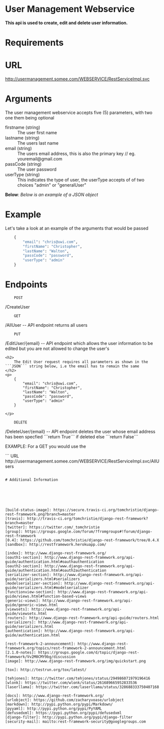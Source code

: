 # User Management Webservice


**This api is used to create, edit and delete user information.**

# Requirements



# URL 

http://usermanagement.somee.com/WEBSERVICE/RestServiceImpl.svc



# Arguments


The user management webservice accepts five (5) parameters, with two one them being optional

<dl>
<dt>firstname  (string) </dt>
  <dd>The user first name</dd>

<dt>lastname  (string)</dt>
  <dd>The users last name  </dd>

<dt>email  (string) </dt>
  <dd>The users email address, this is also the primary key // eg. youremail@gmail.com</dd>

<dt>passCode (string)</dt>
  <dd>The user password</dd>

<dt>userType (string)</dt>
  <dd>This indicates the type of user, the userType accepts of of two choices "admin" or "generalUser"</dd>


**Below**: *Below is an example of a JSON object*

# Example

Let's take a look at an example of the arguments that would be passed


```python
	{
		"email": "chris@uwi.com",
		"firstName": "Christopher",
		"lastName": "Walton",
		"passCode": "password",
		"userType": "admin"
	}

```
# Endpoints

```
    POST
```

<p>/CreateUser</p>

```
    GET
```
<p>/AllUser      -- API endpoint returns all users</p>

```
    PUT
```
<p>/EditUser/{email}   -- API endpoint which allows the user information to be edited but you are not allowed to change the user's </p>

	<h2>
		The Edit User request requires all parameters as shown in the ```JSON``` string below, i.e the email has to remain the same 
	</h2>
	<p>
		{
			"email": "chris@uwi.com",
			"firstName": "Christopher",
			"lastName": "Walton",
			"passCode": "password",
			"userType": "admin"
		}

	</p>

```
    DELETE
```
<p>/DeleteUser/{email}  -- API endpoint deletes the user whose email address has been specfied  ```return True``` if deleted else ```return False```</p>

<p>
	 EXAMPLE: For a GET you would use the 	
</p>
```
URL http://usermanagement.somee.com/WEBSERVICE/RestServiceImpl.svc/AllUsers

```

# Additional Information






[build-status-image]: https://secure.travis-ci.org/tomchristie/django-rest-framework.png?branch=master
[travis]: http://travis-ci.org/tomchristie/django-rest-framework?branch=master
[twitter]: https://twitter.com/_tomchristie
[group]: https://groups.google.com/forum/?fromgroups#!forum/django-rest-framework
[0.4]: https://github.com/tomchristie/django-rest-framework/tree/0.4.X
[sandbox]: http://restframework.herokuapp.com/

[index]: http://www.django-rest-framework.org/
[oauth1-section]: http://www.django-rest-framework.org/api-guide/authentication.html#oauthauthentication
[oauth2-section]: http://www.django-rest-framework.org/api-guide/authentication.html#oauth2authentication
[serializer-section]: http://www.django-rest-framework.org/api-guide/serializers.html#serializers
[modelserializer-section]: http://www.django-rest-framework.org/api-guide/serializers.html#modelserializer
[functionview-section]: http://www.django-rest-framework.org/api-guide/views.html#function-based-views
[generic-views]: http://www.django-rest-framework.org/api-guide/generic-views.html
[viewsets]: http://www.django-rest-framework.org/api-guide/viewsets.html
[routers]: http://www.django-rest-framework.org/api-guide/routers.html
[serializers]: http://www.django-rest-framework.org/api-guide/serializers.html
[authentication]: http://www.django-rest-framework.org/api-guide/authentication.html

[rest-framework-2-announcement]: http://www.django-rest-framework.org/topics/rest-framework-2-announcement.html
[2.1.0-notes]: https://groups.google.com/d/topic/django-rest-framework/Vv2M0CMY9bg/discussion
[image]: http://www.django-rest-framework.org/img/quickstart.png

[tox]: http://testrun.org/tox/latest/

[tehjones]: https://twitter.com/tehjones/status/294986071979196416
[wlonk]: https://twitter.com/wlonk/status/261689665952833536
[laserllama]: https://twitter.com/laserllama/status/328688333750407168

[docs]: http://www.django-rest-framework.org/
[urlobject]: https://github.com/zacharyvoase/urlobject
[markdown]: http://pypi.python.org/pypi/Markdown/
[pyyaml]: http://pypi.python.org/pypi/PyYAML
[defusedxml]: https://pypi.python.org/pypi/defusedxml
[django-filter]: http://pypi.python.org/pypi/django-filter
[security-mail]: mailto:rest-framework-security@googlegroups.com